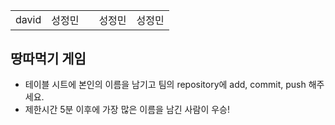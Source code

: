 <table>
      <tbody>
        <tr>
          <td>david</td>
          <td>성정민</td>
          <td></td>
          <td>성정민</td>
          <td>성정민</td>
       <tr>
      </tbody>
</table>

## 땅따먹기 게임
- 테이블 시트에 본인의 이름을 남기고 팀의 repository에 add, commit, push 해주세요.
- 제한시간 5분 이후에 가장 많은 이름을 남긴 사람이 우승!


